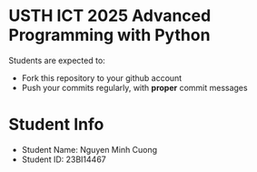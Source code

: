 USTH ICT 2025 Advanced Programming with Python
=====================================================

Students are expected to:
* Fork this repository to your github account
* Push your commits regularly, with **proper** commit messages


Student Info
=========================

* Student Name: Nguyen Minh Cuong
* Student ID: 23BI14467
